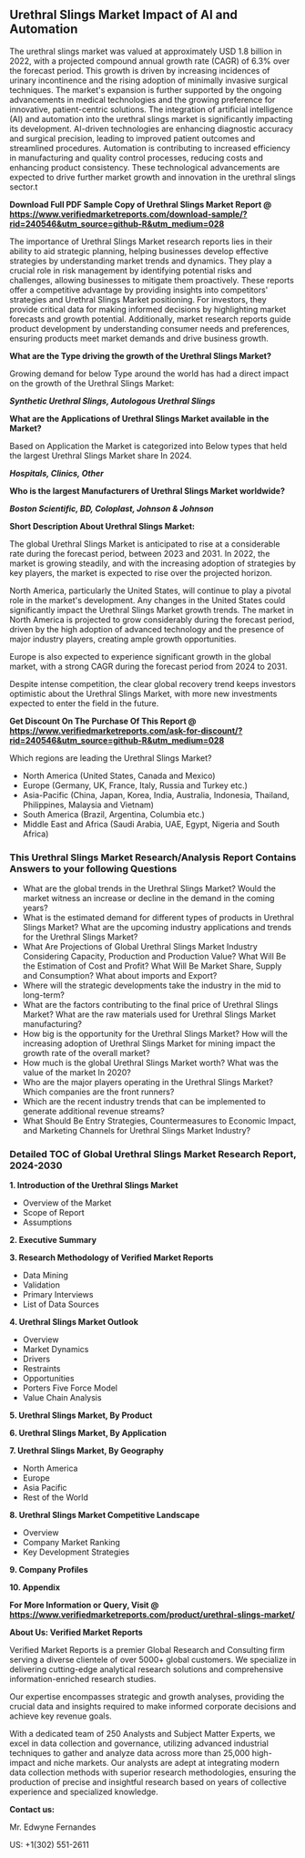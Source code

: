 <h2>Urethral Slings Market Impact of AI and Automation</h2>The urethral slings market was valued at approximately USD 1.8 billion in 2022, with a projected compound annual growth rate (CAGR) of 6.3% over the forecast period. This growth is driven by increasing incidences of urinary incontinence and the rising adoption of minimally invasive surgical techniques. The market's expansion is further supported by the ongoing advancements in medical technologies and the growing preference for innovative, patient-centric solutions. The integration of artificial intelligence (AI) and automation into the urethral slings market is significantly impacting its development. AI-driven technologies are enhancing diagnostic accuracy and surgical precision, leading to improved patient outcomes and streamlined procedures. Automation is contributing to increased efficiency in manufacturing and quality control processes, reducing costs and enhancing product consistency. These technological advancements are expected to drive further market growth and innovation in the urethral slings sector.t</p><p id="" class=""><strong>Download Full PDF Sample Copy of Urethral Slings Market Report @ <a href="https://www.verifiedmarketreports.com/download-sample/?rid=240546&utm_source=github-R&utm_medium=028" target="_blank">https://www.verifiedmarketreports.com/download-sample/?rid=240546&utm_source=github-R&utm_medium=028</a></strong></p><p>The importance of&nbsp;Urethral Slings Market research reports lies in their ability to aid strategic planning, helping businesses develop effective strategies by understanding market trends and dynamics. They play a crucial role in risk management by identifying potential risks and challenges, allowing businesses to mitigate them proactively. These reports offer a competitive advantage by providing insights into competitors' strategies and Urethral Slings Market positioning. For investors, they provide critical data for making informed decisions by highlighting market forecasts and growth potential. Additionally, market research reports guide product development by understanding consumer needs and preferences, ensuring products meet market demands and drive business growth.</p><p><strong>What are the&nbsp;Type driving the growth of the Urethral Slings Market?</strong></p><p id="" class="">Growing demand for below Type around the world has had a direct impact on the growth of the Urethral Slings Market:</p><em><strong>Synthetic Urethral Slings, Autologous Urethral Slings</strong></em></p><strong>What are the&nbsp;Applications&nbsp;of Urethral Slings Market available in the Market?</strong></p><p id="" class="">Based on Application the Market is categorized into Below types that held the largest Urethral Slings Market share In 2024.</p><em><strong>Hospitals, Clinics, Other</strong></em></p><strong>Who is the largest Manufacturers of Urethral Slings Market worldwide?</strong></p><p><em><strong>Boston Scientific, BD, Coloplast, Johnson & Johnson</strong></em></p><p id="" class=""><strong>Short Description About Urethral Slings Market:</strong></p><p>The global Urethral Slings Market is anticipated to rise at a considerable rate during the forecast period, between 2023 and 2031. In 2022, the market is growing steadily, and with the increasing adoption of strategies by key players, the market is expected to rise over the projected horizon.</p><p>North America, particularly the United States, will continue to play a pivotal role in the market's development. Any changes in the United States could significantly impact the Urethral Slings Market growth trends. The market in North America is projected to grow considerably during the forecast period, driven by the high adoption of advanced technology and the presence of major industry players, creating ample growth opportunities.</p><p>Europe is also expected to experience significant growth in the global market, with a strong CAGR during the forecast period from 2024 to 2031.</p><p>Despite intense competition, the clear global recovery trend keeps investors optimistic about the Urethral Slings Market, with more new investments expected to enter the field in the future.</p><p id="" class=""><strong>Get Discount On The Purchase Of This Report @ <a href="https://www.verifiedmarketreports.com/ask-for-discount/?rid=240546&utm_source=github-R&utm_medium=028" target="_blank">https://www.verifiedmarketreports.com/ask-for-discount/?rid=240546&utm_source=github-R&utm_medium=028</a></strong></p>Which regions are leading the Urethral Slings Market?</p><ul><li>North America (United States, Canada and Mexico)</li><li>Europe (Germany, UK, France, Italy, Russia and Turkey etc.)</li><li>Asia-Pacific (China, Japan, Korea, India, Australia, Indonesia, Thailand, Philippines, Malaysia and Vietnam)</li><li>South America (Brazil, Argentina, Columbia etc.)</li><li>Middle East and Africa (Saudi Arabia, UAE, Egypt, Nigeria and South Africa)</li></ul><h3 id="" class="">This Urethral Slings Market Research/Analysis Report Contains Answers to your following Questions</h3><ul><li>What are the global trends in the Urethral Slings Market? Would the market witness an increase or decline in the demand in the coming years?</li><li>What is the estimated demand for different types of products in Urethral Slings Market? What are the upcoming industry applications and trends for the Urethral Slings Market?</li><li>What Are Projections of Global Urethral Slings Market Industry Considering Capacity, Production and Production Value? What Will Be the Estimation of Cost and Profit? What Will Be Market Share, Supply and Consumption? What about imports and Export?</li><li>Where will the strategic developments take the industry in the mid to long-term?</li><li>What are the factors contributing to the final price of Urethral Slings Market? What are the raw materials used for Urethral Slings Market manufacturing?</li><li>How big is the opportunity for the Urethral Slings Market? How will the increasing adoption of Urethral Slings Market for mining impact the growth rate of the overall market?</li><li>How much is the global Urethral Slings Market worth? What was the value of the market In 2020?</li><li>Who are the major players operating in the Urethral Slings Market? Which companies are the front runners?</li><li>Which are the recent industry trends that can be implemented to generate additional revenue streams?</li><li>What Should Be Entry Strategies, Countermeasures to Economic Impact, and Marketing Channels for Urethral Slings Market Industry?</li></ul><h3 id="" class="">Detailed TOC of Global Urethral Slings Market Research Report, 2024-2030</h3><p id="" class=""><strong>1. Introduction of the Urethral Slings Market</strong></p><ul><li>Overview of the Market</li><li>Scope of Report</li><li>Assumptions</li></ul><p id="" class=""><strong>2. Executive Summary</strong></p><p id="" class=""><strong>3. Research Methodology of Verified Market Reports</strong></p><ul><li>Data Mining</li><li>Validation</li><li>Primary Interviews</li><li>List of Data Sources</li></ul><p id="" class=""><strong>4. Urethral Slings Market Outlook</strong></p><ul><li>Overview</li><li>Market Dynamics</li><li>Drivers</li><li>Restraints</li><li>Opportunities</li><li>Porters Five Force Model</li><li>Value Chain Analysis</li></ul><p id="" class=""><strong>5. Urethral Slings Market, By Product</strong></p><p id="" class=""><strong>6. Urethral Slings Market, By Application</strong></p><p id="" class=""><strong>7. Urethral Slings Market, By Geography</strong></p><ul><li>North America</li><li>Europe</li><li>Asia Pacific</li><li>Rest of the World</li></ul><p id="" class=""><strong>8. Urethral Slings Market Competitive Landscape</strong></p><ul><li>Overview</li><li>Company Market Ranking</li><li>Key Development Strategies</li></ul><p id="" class=""><strong>9. Company Profiles</strong></p><p id="" class=""><strong>10. Appendix</strong></p><p id="" class=""><strong>For More Information or Query, Visit @ <a href="https://www.verifiedmarketreports.com/product/urethral-slings-market/" target="_blank">https://www.verifiedmarketreports.com/product/urethral-slings-market/</a></strong></p><p id="" class=""><strong>About Us: Verified Market Reports</strong></p><p id="" class="">Verified Market Reports is a premier Global Research and Consulting firm serving a diverse clientele of over 5000+ global customers. We specialize in delivering cutting-edge analytical research solutions and comprehensive information-enriched research studies.</p><p id="" class="">Our expertise encompasses strategic and growth analyses, providing the crucial data and insights required to make informed corporate decisions and achieve key revenue goals.</p><p id="" class="">With a dedicated team of 250 Analysts and Subject Matter Experts, we excel in data collection and governance, utilizing advanced industrial techniques to gather and analyze data across more than 25,000 high-impact and niche markets. Our analysts are adept at integrating modern data collection methods with superior research methodologies, ensuring the production of precise and insightful research based on years of collective experience and specialized knowledge.</p><p id="" class=""><strong>Contact us:</strong></p><p id="" class="">Mr. Edwyne Fernandes</p><p id="" class="">US: +1(302) 551-2611</p>